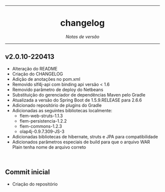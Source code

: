 <hr>
<h1 align="center">changelog</h1>
<p align=center><i align="center">Notas de versão</i></p>

<hr>

## v2.0.10-220413

- Alteração do README
- Criação do CHANGELOG
- Adição de anotações no pom.xml
- Removido slf4j-api com binding api versão < 1.6
- Removido parâmetro de deploy do Netbeans
- Substituição do gerenciador de dependências Maven pelo Gradle
- Atualizada a versão do Spring Boot de 1.5.9.RELEASE para 2.6.6
- Adicionado repositório de plugins do Gradle
- Adicionadas as seguintes bibliotecas localmente:
  - flem-web-struts-1.1.3
  - flem-persistencia-1.2.2
  - flem-commons-1.2.3
  - olap4j-0.9.7.309-JS-3
- Adicionadas bibliotecas de hibernate, struts e JPA para compatibilidade
- Adicionados parâmetros especiais de build para que o arquivo WAR Plain tenha nome de arquivo correto

<br>

## Commit inicial

- Criação do repositório
